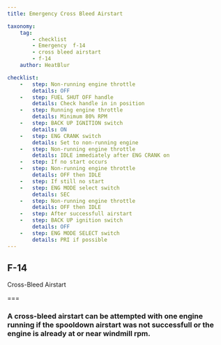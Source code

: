 ```yaml
---
title: Emergency Cross Bleed Airstart

taxonomy:
    tag:
        - checklist
        - Emergency  f-14
        - cross bleed airstart
        - f-14
    author: HeatBlur

checklist:
    -   step: Non-running engine throttle
        details: OFF
    -   step: FUEL SHUT OFF handle
        details: Check handle in in position
    -   step: Running engine throttle
        details: Minimum 80% RPM
    -   step: BACK UP IGNITION switch
        details: ON
    -   step: ENG CRANK switch
        details: Set to non-running engine
    -   step: Non-running engine throttle
        details: IDLE immediately after ENG CRANK on
    -   step: If no start occurs
    -   step: Non-running engine throttle
        details: OFF then IDLE
    -   step: If still no start
    -   step: ENG MODE select switch
        details: SEC
    -   step: Non-running engine throttle
        details: OFF then IDLE
    -   step: After successfull airstart
    -   step: BACK UP ignition switch
        details: OFF
    -   step: ENG MODE SELECT switch
        details: PRI if possible
---
```


## F-14 
Cross-Bleed Airstart

===

### A cross-bleed airstart can be attempted with one engine running if the spooldown airstart was not successfull or the engine is already at or near windmill rpm.